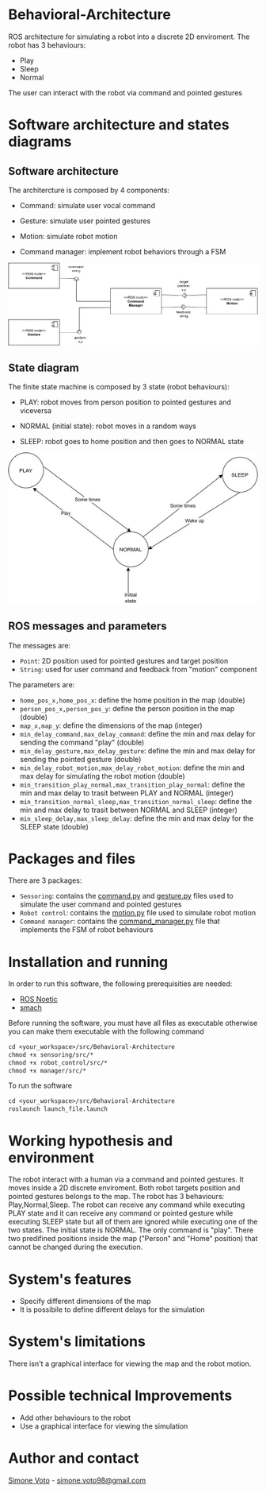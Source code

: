 # Behavioral-Architecture
ROS architecture for simulating a robot into a discrete 2D enviroment. The robot has 3 behaviours:
- Play
- Sleep
- Normal

The user can interact with the robot via command and pointed gestures
# Software architecture and states diagrams
## Software architecture 
The architercture is composed by 4 components: 

- Command: simulate user vocal command

- Gesture: simulate user pointed gestures

- Motion: simulate robot motion

- Command manager: implement robot behaviors through a FSM

<p align="center">
  <img src="./images/Behavioral_Architecture.jpg">
</p>

## State diagram
The finite state machine is composed by 3 state (robot behaviours):

- PLAY: robot moves from person position to pointed gestures and viceversa

- NORMAL (initial state): robot moves in a random ways

- SLEEP: robot goes to home position and then goes to NORMAL state

<p align="center">
  <img src="./images/Behavioral_Architecture_FSM.jpg">
</p>

## ROS messages and parameters
The messages are:

- `Point`: 2D position used for pointed gestures and target position
- `String`: used for user command and feedback from "motion" component

The parameters are:

- `home_pos_x,home_pos_x`: define the home position in the map (double)
- `person_pos_x,person_pos_y`: define the person  position in the map (double)
- `map_x,map_y`: define the dimensions of the map (integer)
- `min_delay_command,max_delay_command`: define the min and max delay for sending the command "play" (double)
- `min_delay_gesture,max_delay_gesture`: define the min and max delay for sending the pointed gesture (double)
- `min_delay_robot_motion,max_delay_robot_motion`: define the min and max delay for simulating the robot motion (double)
- `min_transition_play_normal,max_transition_play_normal`: define the min and max delay to trasit between PLAY and NORMAL (integer)
- `min_transition_normal_sleep,max_transition_normal_sleep`: define the min and max delay to trasit between NORMAL and SLEEP (integer)
- `min_sleep_delay,max_sleep_delay`: define the min and max delay for the SLEEP state (double)



# Packages and files
There are 3 packages:

- `Sensoring`: contains the [command.py](sensoring/src/command.py) and [gesture.py](sensoring/src/gesture.py) files used to simulate the user command and pointed gestures
- `Robot control`: contains the [motion.py](robot_control/src/motion.py) file used to simulate robot motion
- `Command manager`: contains the [command_manager.py](manager/src/command_manager) file that implements the FSM of robot behaviours

# Installation and running
In order to run this software, the following prerequisities are needed:
- [ROS Noetic](http://wiki.ros.org/noetic)
- [smach](http://wiki.ros.org/smach)

Before running the software, you must have all files as executable otherwise you can make them executable with the following command
```
cd <your_workspace>/src/Behavioral-Architecture
chmod +x sensoring/src/*
chmod +x robot_control/src/*
chmod +x manager/src/*
```
To run the software
```
cd <your_workspace>/src/Behavioral-Architecture
roslaunch launch_file.launch
```

# Working hypothesis and environment
The robot interact with a human via a command and pointed gestures. It moves inside a 2D discrete enviroment. Both robot targets position and pointed gestures belongs to the map. The robot has 3 behaviours: Play,Normal,Sleep. The robot can receive any command while executing PLAY state and it can receive any command or pointed gesture while executing SLEEP state but all of them are ignored while executing one of the two states. The initial state is NORMAL. The only command is "play". There two predifined positions inside the map ("Person" and "Home" position) that cannot be changed during the execution.

# System's features
- Specify different dimensions of the map
- It is possibile to define different delays for the simulation

# System's limitations
There isn't a graphical interface for viewing the map and the robot motion.

# Possible technical Improvements
- Add other behaviours to the robot
- Use a graphical interface for viewing the simulation

# Author and contact
[Simone Voto](https://github.com/Cavalletta98) - simone.voto98@gmail.com